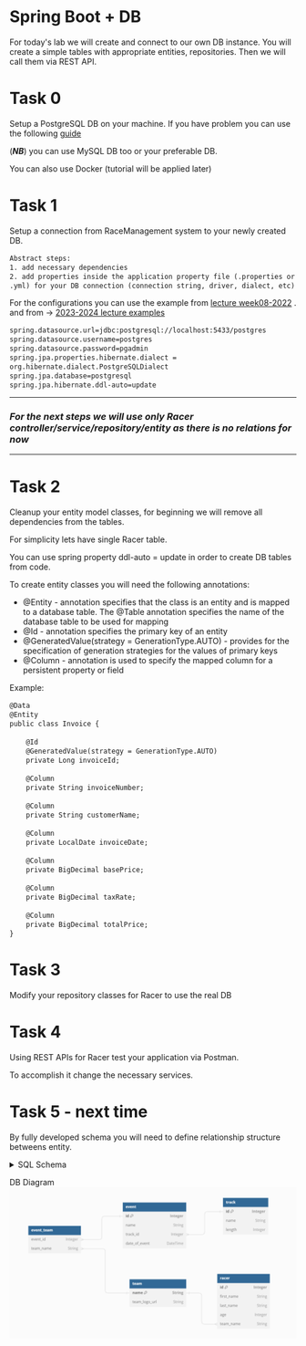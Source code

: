 # Spring Boot + DB
For today's lab we will create and connect to our own DB instance. You will create a simple tables with appropriate entities, repositories. Then we will call them via REST API.

# Task 0
Setup a PostgreSQL DB on your machine. If you have problem you can use the following [guide](https://github.com/dreamix-fmi-course-2024/web-development-with-java-lab/blob/main/lab08/postgresql.md)

(***NB***) you can use MySQL DB too or your preferable DB.

You can also use Docker (tutorial will be applied later)

# Task 1
Setup a connection from RaceManagement system to your newly created DB.

```
Abstract steps:
1. add necessary dependencies
2. add properties inside the application property file (.properties or .yml) for your DB connection (connection string, driver, dialect, etc)
```
For the configurations you can use the example from [lecture week08-2022](https://github.com/GeorgiMinkov/web-development-with-Java/tree/main/week08/demo/FMI_DB_JPA) .
and from -> [2023-2024 lecture examples](https://github.com/dndanoff/java-db-connectivity)
```
spring.datasource.url=jdbc:postgresql://localhost:5433/postgres
spring.datasource.username=postgres
spring.datasource.password=pgadmin
spring.jpa.properties.hibernate.dialect = org.hibernate.dialect.PostgreSQLDialect
spring.jpa.database=postgresql
spring.jpa.hibernate.ddl-auto=update
```

---
### *For the next steps we will use only Racer controller/service/repository/entity  as there is no relations for now*
---

# Task 2
Cleanup your entity model classes, for beginning we will remove all dependencies from the tables.

For simplicity lets have single Racer table.

You can use spring property ddl-auto = update in order to create DB tables from code.

To create entity classes you will need the following annotations:

 - @Entity - annotation specifies that the class is an entity and is mapped to a database table. The @Table annotation specifies the name of the database table to be used for mapping
 - @Id - annotation specifies the primary key of an entity
 - @GeneratedValue(strategy = GenerationType.AUTO) - provides for the specification of generation strategies for the values of primary keys
 - @Column - annotation is used to specify the mapped column for a persistent property or field

Example:
```
@Data
@Entity
public class Invoice {

    @Id
    @GeneratedValue(strategy = GenerationType.AUTO)
    private Long invoiceId;

    @Column
    private String invoiceNumber;

    @Column
    private String customerName;

    @Column
    private LocalDate invoiceDate;

    @Column
    private BigDecimal basePrice;

    @Column
    private BigDecimal taxRate;

    @Column
    private BigDecimal totalPrice;
}

```


# Task 3
Modify your repository classes for Racer to use the real DB

# Task 4
Using REST APIs for Racer test your application via Postman.

To accomplish it change the necessary services.

# Task 5 - next time
By fully developed schema you will need to define relationship structure betweens entity.

<details>
<summary>SQL Schema</summary>
CREATE TABLE track (
    id SERIAL PRIMARY KEY,
    name VARCHAR(255),
    length INTEGER
);

CREATE TABLE team (
    name VARCHAR(255) PRIMARY KEY,
    team_logo_url VARCHAR(255) -- URL to the team's logo
);

CREATE TABLE racer (
    id SERIAL PRIMARY KEY,
    first_name VARCHAR(255),
    last_name VARCHAR(255),
    age INTEGER,
    team_name VARCHAR(255) REFERENCES team(name) ON DELETE SET NULL
);

CREATE TABLE event (
    id SERIAL PRIMARY KEY,
    name VARCHAR(255),
    track_id INTEGER REFERENCES track(id) ON DELETE SET NULL,
    date_of_event TIMESTAMP
);

CREATE TABLE event_team (
    event_id INTEGER REFERENCES event(id) ON DELETE CASCADE,
    team_name VARCHAR(255) REFERENCES team(name) ON DELETE CASCADE,
    PRIMARY KEY (event_id, team_name)
);
</details>

DB Diagram
![](https://github.com/dreamix-fmi-course-2024/web-development-with-java-lab/blob/main/lab08/db-diagram.png)


